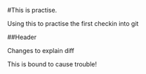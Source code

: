 #This is practise.

Using this to practise the first checkin into git

##Header

Changes to explain diff

This is bound to cause trouble!
